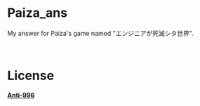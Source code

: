 # Paiza_ans

 My answer for Paiza's game named "エンジニアが死滅シタ世界".

<br>

# License

 <b>[Anti-996](https://github.com/996icu/996.ICU)</b>
